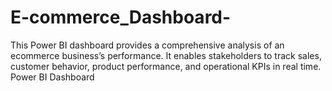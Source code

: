 # E-commerce_Dashboard-
This Power BI dashboard provides a comprehensive analysis of an ecommerce business’s performance. It enables stakeholders to track sales, customer behavior, product performance, and operational KPIs in real time.
Power BI Dashboard

